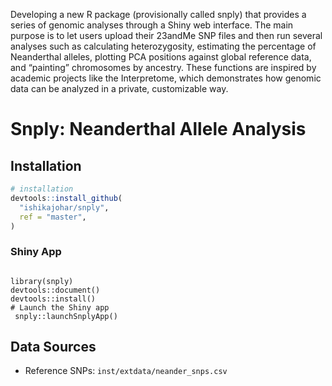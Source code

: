 Developing a new R package (provisionally called snply) that provides a series of genomic analyses through a Shiny web interface.
The main purpose is to let users upload their 23andMe SNP files and then run several analyses such as calculating heterozygosity,
estimating the percentage of Neanderthal alleles, plotting PCA positions against global reference data, and “painting” chromosomes by ancestry.
These functions are inspired by academic projects like the Interpretome, which demonstrates how genomic data can be analyzed in a private, customizable way.

# Snply: Neanderthal Allele Analysis  

## Installation  
```r
# installation
devtools::install_github(
  "ishikajohar/snply",
  ref = "master",
)
```



### Shiny App  
```Shiny App

library(snply)
devtools::document()
devtools::install()
# Launch the Shiny app
 snply::launchSnplyApp()
```

## Data Sources  
- Reference SNPs: `inst/extdata/neander_snps.csv`
